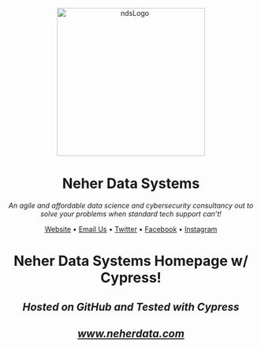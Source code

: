 <!DOCTYPE html>
<html lang="en-US">

<head>
  <meta charset="utf-8">

  <link rel="stylesheet"
    href="https://cdn.jsdelivr.net/gh/Microsoft/vscode/extensions/markdown-language-features/media/markdown.css">
  <link rel="stylesheet"
    href="https://cdn.jsdelivr.net/gh/Microsoft/vscode/extensions/markdown-language-features/media/highlight.css">

</head>

<body class="vscode-body vscode-light">
  <p align="center">
    <img alt="ndsLogo" width="300" height="300" src="https://github.com/neherdata.png">
  </p>
  <h1 align="center">Neher Data Systems</h1>
  <p align="center"><i>An agile and affordable data science and cybersecurity consultancy out to solve your problems when standard tech
    support can’t!</i></p>
  </p>
  <p align="center"><a href="http://www.neherdata.com">Website</a> • <a
        href="mailto:tyler@neherdata.com?cc=joe@neherdata.com&amp;subject=Contact%20Us%20-%20Found%20on%20GitHub">Email
        Us</a> • <a href="https://twitter.com/neherdata">Twitter</a> • <a
        href="https://www.facebook.com/neherdata">Facebook</a> • <a href="https://instagram.com/neherdata">Instagram</a>
    </p>

<h1 align="center">Neher Data Systems Homepage w/ Cypress!</h1>
<h2 align="center"><i>Hosted on GitHub and Tested with Cypress</i></h2>
<h2 align="center"><i><a href="https://www.neherdata.com">www.neherdata.com</a></i></h2>

<!-- [Apple Maps Link to Address](http://maps.apple.com/?address=106,Secretariat+Ct,Tinton+Falls,New+Jersey&dirflg=d&t=m) -->
<!-- [Apple Maps Link to Query](http://maps.apple.com/?q=Neher+Data+Systemsdirflg=d&t=m) -->

